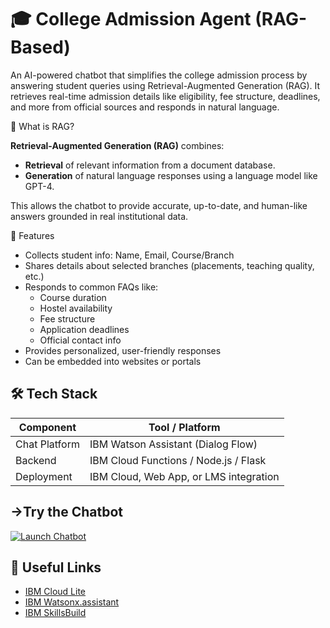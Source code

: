 # 🎓 College Admission Agent (RAG-Based)


An AI-powered chatbot that simplifies the college admission process by answering student queries using Retrieval-Augmented Generation (RAG). It retrieves real-time admission details like eligibility, fee structure, deadlines, and more from official sources and responds in natural language.

🧠 What is RAG?

**Retrieval-Augmented Generation (RAG)** combines:
- **Retrieval** of relevant information from a document database.
- **Generation** of natural language responses using a language model like GPT-4.

This allows the chatbot to provide accurate, up-to-date, and human-like answers grounded in real institutional data.

🚀 Features

- Collects student info: Name, Email, Course/Branch
- Shares details about selected branches (placements, teaching quality, etc.)
- Responds to common FAQs like:
  - Course duration
  - Hostel availability
  - Fee structure
  - Application deadlines
  - Official contact info
- Provides personalized, user-friendly responses
- Can be embedded into websites or portals


## 🛠️ Tech Stack

| Component        | Tool / Platform                     |
|------------------|--------------------------------------|
| Chat Platform    | IBM Watson Assistant (Dialog Flow)   |
| Backend  | IBM Cloud Functions / Node.js / Flask |
| Deployment       | IBM Cloud, Web App, or LMS integration |

## ->Try the Chatbot 
[![Launch Chatbot](https://img.shields.io/badge/Launch-Chatbot-blue?style=for-the-badge)](https://web-chat.global.assistant.watson.appdomain.cloud/preview.html?backgroundImageURL=https%3A%2F%2Feu-gb.assistant.watson.cloud.ibm.com%2Fpublic%2Fimages%2Fupx-7389189f-dbc9-42f7-aba7-193aa58da8ee%3A%3Aacb3a769-abb0-49e6-97ca-965fa859b796&integrationID=61f7bf2a-fa76-4897-8fc7-e914589d8e53&region=eu-gb&serviceInstanceID=7389189f-dbc9-42f7-aba7-193aa58da8ee)

## 🔗 Useful Links

- [IBM Cloud Lite](https://cloud.ibm.com/registration)
- [IBM Watsonx.assistant](https://cloud.ibm.com/catalog/services/watsonx-assistant)
- [IBM SkillsBuild](https://skillsbuild.org)
